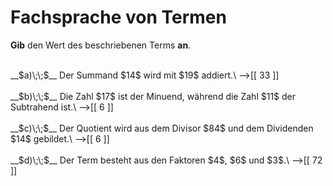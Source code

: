 <!--
version:  0.0.1
language: de


@style
main > *:not(:last-child) {
  margin-bottom: 3rem;
}

input {
    text-align: center;
}

.flex-container {
    display: flex;
    flex-wrap: wrap;
    align-items: stretch;
    gap: 20px;
}

.flex-child {
    flex: 1;
    min-width: 350px;
    margin-right: 20px;
}

@media (max-width: 400px) {
    .flex-child {
        flex: 100%;
        margin-right: 0;
    }
}
@end

formula: \carry   \textcolor{red}{\scriptsize #1}
formula: \digit   \rlap{\carry{#1}}\phantom{#2}#2
formula: \permil  \text{‰}

import: https://raw.githubusercontent.com/LiaTemplates/Tikz-Jax/main/README.md

script: https://cdn.jsdelivr.net/gh/LiaTemplates/Tikz-Jax@main/dist/index.js


tags: Vokabeln, Grundrechenarten, sehr leicht, sehr niedrig, Angeben

comment: Ein Term wird durch die Fachsprache beschrieben. Gib den Wert dieses Terms an.

author: Martin Lommatzsch

-->




# Fachsprache von Termen

**Gib** den Wert des beschriebenen Terms **an**.

<section class="flex-container">

<div class="flex-child">
<br>
__$a)\;\;$__ Der Summand $14$ wird mit $19$ addiert.\
-->[[  33  ]]
<br>
</div>
<div class="flex-child">
<br>
__$b)\;\;$__ Die Zahl $17$ ist der Minuend, während die Zahl $11$ der Subtrahend ist.\
-->[[  6   ]]
<br>
</div>
<div class="flex-child">
<br>
__$c)\;\;$__ Der Quotient wird aus dem Divisor $84$ und dem Dividenden $14$ gebildet.\
-->[[  6   ]]
<br>
</div>
<div class="flex-child">
<br>
__$d)\;\;$__ Der Term besteht aus den Faktoren $4$, $6$ und $3$.\
-->[[  72  ]]
</div>
</section>

<br>
<br>
<br>
<br>

